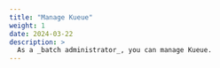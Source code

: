 ```yaml
---
title: "Manage Kueue"
weight: 1
date: 2024-03-22
description: >
  As a _batch administrator_, you can manage Kueue.
---
```


